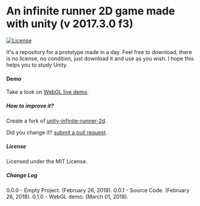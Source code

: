 # An infinite runner 2D game made with unity (v 2017.3.0 f3) #

[![License](http://img.shields.io/:license-MIT-blue.svg)](https://raw.githubusercontent.com/joaokucera/unity-nfinite-runner-2d/master/LICENSE)

It's a repository for a prototype made in a day. Feel free to download, there is no license, no condition, just download it and use as you wish. I hope this helps you to study Unity.

#### Demo

Take a look on [WebGL live demo](https://rawgit.com/joaokucera/unity-infinite-runner-2d/master/build/webgl/index.html).

##### How to improve it?

Create a fork of [unity-infinite-runner-2d](https://github.com/joaokucera/unity-infinite-runner-2d/fork). 

Did you change it? [submit a pull request](https://github.com/joaokucera/unity-infinite-runner-2d/pull/new/master).

##### License

Licensed under the MIT License.

##### Change Log

0.0.0 - Empty Project. (February 26, 2018).
0.0.1 - Source Code. (February 26, 2018).
0.1.0 - WebGL demo. (March 01, 2018).